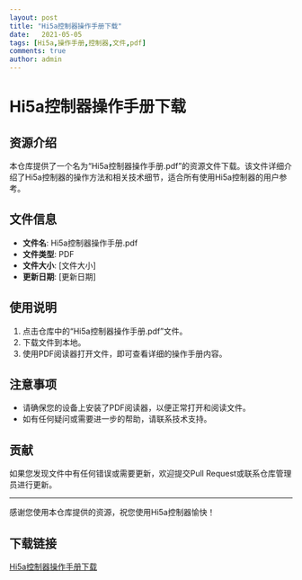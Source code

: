 ```yaml
---
layout: post
title: "Hi5a控制器操作手册下载"
date:   2021-05-05
tags: [Hi5a,操作手册,控制器,文件,pdf]
comments: true
author: admin
---
```

# Hi5a控制器操作手册下载

## 资源介绍

本仓库提供了一个名为“Hi5a控制器操作手册.pdf”的资源文件下载。该文件详细介绍了Hi5a控制器的操作方法和相关技术细节，适合所有使用Hi5a控制器的用户参考。

## 文件信息

- **文件名**: Hi5a控制器操作手册.pdf
- **文件类型**: PDF
- **文件大小**: [文件大小]
- **更新日期**: [更新日期]

## 使用说明

1. 点击仓库中的“Hi5a控制器操作手册.pdf”文件。
2. 下载文件到本地。
3. 使用PDF阅读器打开文件，即可查看详细的操作手册内容。

## 注意事项

- 请确保您的设备上安装了PDF阅读器，以便正常打开和阅读文件。
- 如有任何疑问或需要进一步的帮助，请联系技术支持。

## 贡献

如果您发现文件中有任何错误或需要更新，欢迎提交Pull Request或联系仓库管理员进行更新。

---

感谢您使用本仓库提供的资源，祝您使用Hi5a控制器愉快！

## 下载链接

[Hi5a控制器操作手册下载](https://pan.quark.cn/s/75f86b7845df)